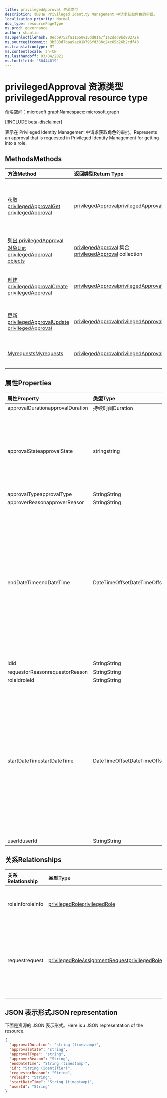 ```yaml
---
title: privilegedApproval 资源类型
description: 表示在 Privileged Identity Management 中请求获取角色的审批。
localization_priority: Normal
doc_type: resourcePageType
ms.prod: governance
author: shauliu
ms.openlocfilehash: 0ecb9752fa11650615dd81a7f1a2ddd9bd80272a
ms.sourcegitcommit: 3b583d7baa9ae81b796fd30bc24c65d26b2cdf43
ms.translationtype: MT
ms.contentlocale: zh-CN
ms.lasthandoff: 03/04/2021
ms.locfileid: "50444019"
---
```

# <a name="privilegedapproval-resource-type"></a><span data-ttu-id="f65d4-103">privilegedApproval 资源类型</span><span class="sxs-lookup"><span data-stu-id="f65d4-103">privilegedApproval resource type</span></span>

<span data-ttu-id="f65d4-104">命名空间：microsoft.graph</span><span class="sxs-lookup"><span data-stu-id="f65d4-104">Namespace: microsoft.graph</span></span>

[!INCLUDE [beta-disclaimer](../../includes/beta-disclaimer.md)]

<span data-ttu-id="f65d4-105">表示在 Privileged Identity Management 中请求获取角色的审批。</span><span class="sxs-lookup"><span data-stu-id="f65d4-105">Represents an approval that is requested in Privileged Identity Management for getting into a role.</span></span>


## <a name="methods"></a><span data-ttu-id="f65d4-106">Methods</span><span class="sxs-lookup"><span data-stu-id="f65d4-106">Methods</span></span>

| <span data-ttu-id="f65d4-107">方法</span><span class="sxs-lookup"><span data-stu-id="f65d4-107">Method</span></span>           | <span data-ttu-id="f65d4-108">返回类型</span><span class="sxs-lookup"><span data-stu-id="f65d4-108">Return Type</span></span>    |<span data-ttu-id="f65d4-109">说明</span><span class="sxs-lookup"><span data-stu-id="f65d4-109">Description</span></span>|
|:---------------|:--------|:----------|
|[<span data-ttu-id="f65d4-110">获取 privilegedApproval</span><span class="sxs-lookup"><span data-stu-id="f65d4-110">Get privilegedApproval</span></span>](../api/privilegedapproval-get.md) | [<span data-ttu-id="f65d4-111">privilegedApproval</span><span class="sxs-lookup"><span data-stu-id="f65d4-111">privilegedApproval</span></span>](privilegedapproval.md) |<span data-ttu-id="f65d4-112">读取 privilegedApproval 对象的属性和关系。</span><span class="sxs-lookup"><span data-stu-id="f65d4-112">Read properties and relationships of privilegedApproval object.</span></span>|
|[<span data-ttu-id="f65d4-113">列出 privilegedApproval 对象</span><span class="sxs-lookup"><span data-stu-id="f65d4-113">List privilegedApproval objects</span></span>](../api/privilegedapproval-list.md) | <span data-ttu-id="f65d4-114">[privilegedApproval](privilegedapproval.md) 集合</span><span class="sxs-lookup"><span data-stu-id="f65d4-114">[privilegedApproval](privilegedapproval.md) collection</span></span>|<span data-ttu-id="f65d4-115">获取 privilegedApproval 的集合。</span><span class="sxs-lookup"><span data-stu-id="f65d4-115">Get the collection of privilegedApproval.</span></span>|
|[<span data-ttu-id="f65d4-116">创建 privilegedApproval</span><span class="sxs-lookup"><span data-stu-id="f65d4-116">Create privilegedApproval</span></span>](../api/privilegedapproval-post-privilegedapproval.md) | [<span data-ttu-id="f65d4-117">privilegedApproval</span><span class="sxs-lookup"><span data-stu-id="f65d4-117">privilegedApproval</span></span>](privilegedapproval.md)    |<span data-ttu-id="f65d4-118">创建 privilegedApproval 对象。</span><span class="sxs-lookup"><span data-stu-id="f65d4-118">Create privilegedApproval object.</span></span> |
|[<span data-ttu-id="f65d4-119">更新 privilegedApproval</span><span class="sxs-lookup"><span data-stu-id="f65d4-119">Update privilegedApproval</span></span>](../api/privilegedapproval-update.md) | [<span data-ttu-id="f65d4-120">privilegedApproval</span><span class="sxs-lookup"><span data-stu-id="f65d4-120">privilegedApproval</span></span>](privilegedapproval.md) |<span data-ttu-id="f65d4-121">更新 privilegedApproval 对象。</span><span class="sxs-lookup"><span data-stu-id="f65d4-121">Update privilegedApproval object.</span></span> |
|[<span data-ttu-id="f65d4-122">Myrequests</span><span class="sxs-lookup"><span data-stu-id="f65d4-122">Myrequests</span></span>](../api/privilegedapproval-myrequests.md)|[<span data-ttu-id="f65d4-123">privilegedApproval</span><span class="sxs-lookup"><span data-stu-id="f65d4-123">privilegedApproval</span></span>](privilegedapproval.md)|<span data-ttu-id="f65d4-124">获取请求者的审批请求。</span><span class="sxs-lookup"><span data-stu-id="f65d4-124">Get the requestor's approval requests.</span></span>|

## <a name="properties"></a><span data-ttu-id="f65d4-125">属性</span><span class="sxs-lookup"><span data-stu-id="f65d4-125">Properties</span></span>
| <span data-ttu-id="f65d4-126">属性</span><span class="sxs-lookup"><span data-stu-id="f65d4-126">Property</span></span>     | <span data-ttu-id="f65d4-127">类型</span><span class="sxs-lookup"><span data-stu-id="f65d4-127">Type</span></span>   |<span data-ttu-id="f65d4-128">说明</span><span class="sxs-lookup"><span data-stu-id="f65d4-128">Description</span></span>|
|:---------------|:--------|:----------|
|<span data-ttu-id="f65d4-129">approvalDuration</span><span class="sxs-lookup"><span data-stu-id="f65d4-129">approvalDuration</span></span>|<span data-ttu-id="f65d4-130">持续时间</span><span class="sxs-lookup"><span data-stu-id="f65d4-130">Duration</span></span>||
|<span data-ttu-id="f65d4-131">approvalState</span><span class="sxs-lookup"><span data-stu-id="f65d4-131">approvalState</span></span>|<span data-ttu-id="f65d4-132">string</span><span class="sxs-lookup"><span data-stu-id="f65d4-132">string</span></span>| <span data-ttu-id="f65d4-133">可取值为：`pending`、`approved`、`denied`、`aborted`、`canceled`。</span><span class="sxs-lookup"><span data-stu-id="f65d4-133">Possible values are: `pending`, `approved`, `denied`, `aborted`, `canceled`.</span></span>|
|<span data-ttu-id="f65d4-134">approvalType</span><span class="sxs-lookup"><span data-stu-id="f65d4-134">approvalType</span></span>|<span data-ttu-id="f65d4-135">String</span><span class="sxs-lookup"><span data-stu-id="f65d4-135">String</span></span>||
|<span data-ttu-id="f65d4-136">approverReason</span><span class="sxs-lookup"><span data-stu-id="f65d4-136">approverReason</span></span>|<span data-ttu-id="f65d4-137">String</span><span class="sxs-lookup"><span data-stu-id="f65d4-137">String</span></span>||
|<span data-ttu-id="f65d4-138">endDateTime</span><span class="sxs-lookup"><span data-stu-id="f65d4-138">endDateTime</span></span>|<span data-ttu-id="f65d4-139">DateTimeOffset</span><span class="sxs-lookup"><span data-stu-id="f65d4-139">DateTimeOffset</span></span>|<span data-ttu-id="f65d4-p101">时间戳类型表示使用 ISO 8601 格式的日期和时间信息，并且始终处于 UTC 时间。例如，2014 年 1 月 1 日午夜 UTC 类似于如下形式：`'2014-01-01T00:00:00Z'`</span><span class="sxs-lookup"><span data-stu-id="f65d4-p101">The Timestamp type represents date and time information using ISO 8601 format and is always in UTC time. For example, midnight UTC on Jan 1, 2014 would look like this: `'2014-01-01T00:00:00Z'`</span></span>|
|<span data-ttu-id="f65d4-142">id</span><span class="sxs-lookup"><span data-stu-id="f65d4-142">id</span></span>|<span data-ttu-id="f65d4-143">String</span><span class="sxs-lookup"><span data-stu-id="f65d4-143">String</span></span>| <span data-ttu-id="f65d4-144">只读。</span><span class="sxs-lookup"><span data-stu-id="f65d4-144">Read-only.</span></span>|
|<span data-ttu-id="f65d4-145">requestorReason</span><span class="sxs-lookup"><span data-stu-id="f65d4-145">requestorReason</span></span>|<span data-ttu-id="f65d4-146">String</span><span class="sxs-lookup"><span data-stu-id="f65d4-146">String</span></span>||
|<span data-ttu-id="f65d4-147">roleId</span><span class="sxs-lookup"><span data-stu-id="f65d4-147">roleId</span></span>|<span data-ttu-id="f65d4-148">String</span><span class="sxs-lookup"><span data-stu-id="f65d4-148">String</span></span>||
|<span data-ttu-id="f65d4-149">startDateTime</span><span class="sxs-lookup"><span data-stu-id="f65d4-149">startDateTime</span></span>|<span data-ttu-id="f65d4-150">DateTimeOffset</span><span class="sxs-lookup"><span data-stu-id="f65d4-150">DateTimeOffset</span></span>|<span data-ttu-id="f65d4-p102">时间戳类型表示使用 ISO 8601 格式的日期和时间信息，并且始终处于 UTC 时间。例如，2014 年 1 月 1 日午夜 UTC 类似于如下形式：`'2014-01-01T00:00:00Z'`</span><span class="sxs-lookup"><span data-stu-id="f65d4-p102">The Timestamp type represents date and time information using ISO 8601 format and is always in UTC time. For example, midnight UTC on Jan 1, 2014 would look like this: `'2014-01-01T00:00:00Z'`</span></span>|
|<span data-ttu-id="f65d4-153">userId</span><span class="sxs-lookup"><span data-stu-id="f65d4-153">userId</span></span>|<span data-ttu-id="f65d4-154">String</span><span class="sxs-lookup"><span data-stu-id="f65d4-154">String</span></span>||

## <a name="relationships"></a><span data-ttu-id="f65d4-155">关系</span><span class="sxs-lookup"><span data-stu-id="f65d4-155">Relationships</span></span>
| <span data-ttu-id="f65d4-156">关系</span><span class="sxs-lookup"><span data-stu-id="f65d4-156">Relationship</span></span> | <span data-ttu-id="f65d4-157">类型</span><span class="sxs-lookup"><span data-stu-id="f65d4-157">Type</span></span>   |<span data-ttu-id="f65d4-158">说明</span><span class="sxs-lookup"><span data-stu-id="f65d4-158">Description</span></span>|
|:---------------|:--------|:----------|
|<span data-ttu-id="f65d4-159">roleInfo</span><span class="sxs-lookup"><span data-stu-id="f65d4-159">roleInfo</span></span>|[<span data-ttu-id="f65d4-160">privilegedRole</span><span class="sxs-lookup"><span data-stu-id="f65d4-160">privilegedRole</span></span>](privilegedrole.md)| <span data-ttu-id="f65d4-161">只读。</span><span class="sxs-lookup"><span data-stu-id="f65d4-161">Read-only.</span></span> <span data-ttu-id="f65d4-162">可为 NULL。</span><span class="sxs-lookup"><span data-stu-id="f65d4-162">Nullable.</span></span>|
|<span data-ttu-id="f65d4-163">request</span><span class="sxs-lookup"><span data-stu-id="f65d4-163">request</span></span>|[<span data-ttu-id="f65d4-164">privilegedRoleAssignmentRequest</span><span class="sxs-lookup"><span data-stu-id="f65d4-164">privilegedRoleAssignmentRequest</span></span>](privilegedroleassignmentrequest.md)| <span data-ttu-id="f65d4-165">只读。</span><span class="sxs-lookup"><span data-stu-id="f65d4-165">Read-only.</span></span> <span data-ttu-id="f65d4-166">此角色分配审批对象的请求</span><span class="sxs-lookup"><span data-stu-id="f65d4-166">The role assignment request for this approval object</span></span>|

## <a name="json-representation"></a><span data-ttu-id="f65d4-167">JSON 表示形式</span><span class="sxs-lookup"><span data-stu-id="f65d4-167">JSON representation</span></span>
<span data-ttu-id="f65d4-168">下面是资源的 JSON 表示形式。</span><span class="sxs-lookup"><span data-stu-id="f65d4-168">Here is a JSON representation of the resource.</span></span>

<!-- {
  "blockType": "resource",
  "optionalProperties": [

  ],
  "keyProperty": "id",
  "baseType":"microsoft.graph.entity",
  "@odata.type": "microsoft.graph.privilegedApproval"
}-->

```json
{
  "approvalDuration": "string (timestamp)",
  "approvalState": "string",
  "approvalType": "string",
  "approverReason": "String",
  "endDateTime": "String (timestamp)",
  "id": "String (identifier)",
  "requestorReason": "String",
  "roleId": "String",
  "startDateTime": "String (timestamp)",
  "userId": "String"
}

```

<!-- uuid: 8fcb5dbc-d5aa-4681-8e31-b001d5168d79
2015-10-25 14:57:30 UTC -->
<!--
{
  "type": "#page.annotation",
  "description": "privilegedApproval resource",
  "keywords": "",
  "section": "documentation",
  "tocPath": "",
  "suppressions": []
}
-->



